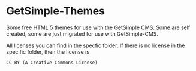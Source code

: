 GetSimple-Themes
================

Some free HTML 5 themes for use with the GetSimple CMS. Some are self created, some are just migrated for use with GetSimple-CMS.

All licenses you can find in the specfic folder. If there is no license in the specific folder, then the license is
<pre><code>CC-BY (A Creative-Commons Licnese)</code></pre>
